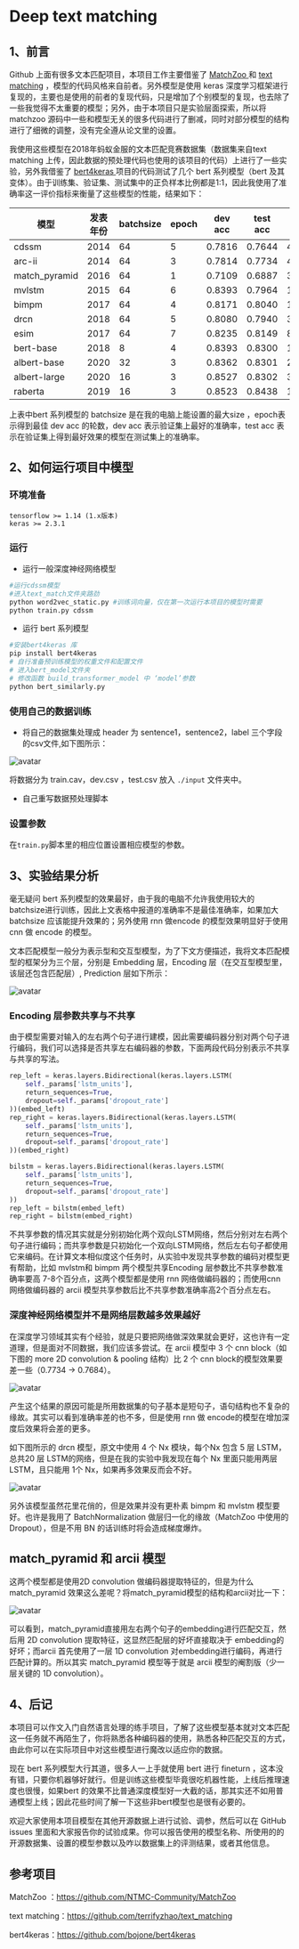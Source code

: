 # Deep text matching

## 1、前言

Github 上面有很多文本匹配项目，本项目工作主要借鉴了 [MatchZoo ](https://github.com/NTMC-Community/MatchZoo)和 [text matching](https://github.com/terrifyzhao/text_matching) ，模型的代码风格来自前者。另外模型是使用 keras 深度学习框架进行复现的，主要也是使用的前者的复现代码，只是增加了个别模型的复现，也去除了一些我觉得不太重要的模型；另外，由于本项目只是实验层面探索，所以将 matchzoo 源码中一些和模型无关的很多代码进行了删减，同时对部分模型的结构进行了细微的调整，没有完全遵从论文里的设置。

我使用这些模型在2018年蚂蚁金服的文本匹配竞赛数据集（数据集来自text matching 上传，因此数据的预处理代码也使用的该项目的代码）上进行了一些实验，另外我借鉴了 [bert4keras ](https://github.com/bojone/bert4keras)项目的代码测试了几个 bert 系列模型（bert 及其变体）。由于训练集、验证集、测试集中的正负样本比例都是1:1，因此我使用了准确率这一评价指标来衡量了这些模型的性能，结果如下：

| 模型          | 发表年份 | batchsize | epoch | dev acc | test acc | 训练参数量  |
| ------------- | -------- | --------- | ----- | ------- | -------- | ----------- |
| cdssm         | 2014     | 64        | 5     | 0.7816  | 0.7644   | 470,684     |
| arc-ii        | 2014     | 64        | 3     | 0.7814  | 0.7734   | 47,362      |
| match_pyramid | 2016     | 64        | 1     | 0.7109  | 0.6887   | 3,650,882   |
| mvlstm        | 2015     | 64        | 6     | 0.8393  | 0.7964   | 107,778     |
| bimpm         | 2017     | 64        | 4     | 0.8171  | 0.8040   | 103,426     |
| drcn          | 2018     | 64        | 5     | 0.8080  | 0.7940   | 3,430,050   |
| esim          | 2017     | 64        | 7     | 0.8235  | 0.8149   | 839,810     |
| bert-base     | 2018     | 8         | 4     | 0.8393  | 0.8300   | 177,854,978 |
| albert-base   | 2020     | 32        | 3     | 0.8362  | 0.8301   | 24,302,594  |
| albert-large  | 2020     | 16        | 3     | 0.8527  | 0.8302   | 35,811,330  |
| raberta       | 2019     | 16        | 3     | 0.8523  | 0.8438   | 102,269,186 |

上表中bert 系列模型的 batchsize 是在我的电脑上能设置的最大size ，epoch表示得到最佳 dev acc 的轮数，dev acc 表示验证集上最好的准确率，test acc 表示在验证集上得到最好效果的模型在测试集上的准确率。

## 2、如何运行项目中模型

### 环境准备

```
tensorflow >= 1.14 (1.x版本)
keras >= 2.3.1
```

### 运行

- 运行一般深度神经网络模型

```python
#运行cdssm模型
#进入text_match文件夹路劲
python word2vec_static.py #训练词向量，仅在第一次运行本项目的模型时需要
python train.py cdssm
```

- 运行 bert 系列模型

```python
#安装bert4keras 库
pip install bert4keras
# 自行准备预训练模型的权重文件和配置文件
# 进入bert_model文件夹
# 修改函数 build_transformer_model 中 ‘model’参数
python bert_similarly.py
```

### 使用自己的数据训练

- 将自己的数据集处理成 header 为 sentence1，sentence2，label 三个字段的csv文件,如下图所示：

![avatar](./pic/捕获6.PNG)

将数据分为 train.cav，dev.csv ，test.csv 放入 `./input` 文件夹中。

- 自己重写数据预处理脚本

### 设置参数

在`train.py`脚本里的相应位置设置相应模型的参数。

## 3、实验结果分析

毫无疑问 bert 系列模型的效果最好，由于我的电脑不允许我使用较大的batchsize进行训练，因此上文表格中报道的准确率不是最佳准确率，如果加大batchsize 应该能提升效果的；另外使用 rnn 做encode 的模型效果明显好于使用cnn 做 encode 的模型。

文本匹配模型一般分为表示型和交互型模型，为了下文方便描述，我将文本匹配模型的框架分为三个层，分别是 Embedding 层，Encoding 层（在交互型模型里，该层还包含匹配层）, Prediction 层如下所示：

![avatar](./pic/7.png)

### Encoding 层参数共享与不共享

由于模型需要对输入的左右两个句子进行建模，因此需要编码器分别对两个句子进行编码，我们可以选择是否共享左右编码器的参数，下面两段代码分别表示不共享与共享的写法。

```python
rep_left = keras.layers.Bidirectional(keras.layers.LSTM(
    self._params['lstm_units'],
    return_sequences=True,
    dropout=self._params['dropout_rate']
))(embed_left)
rep_right = keras.layers.Bidirectional(keras.layers.LSTM(
    self._params['lstm_units'],
    return_sequences=True,
    dropout=self._params['dropout_rate']
))(embed_right)
```

```python
bilstm = keras.layers.Bidirectional(keras.layers.LSTM(
    self._params['lstm_units'],
    return_sequences=True,
    dropout=self._params['dropout_rate']
))
rep_left = bilstm(embed_left)
rep_right = bilstm(embed_right)
```

不共享参数的情况其实就是分别初始化两个双向LSTM网络，然后分别对左右两个句子进行编码；而共享参数是只初始化一个双向LSTM网络，然后左右句子都使用它来编码。在计算文本相似度这个任务时，从实验中发现共享参数的编码对模型更有帮助，比如 mvlstm和 bimpm 两个模型共享Encoding 层参数比不共享参数准确率要高 7-8个百分点，这两个模型都是使用 rnn 网络做编码器的；而使用cnn 网络做编码器的 arcii 模型共享参数后比不共享参数准确率高2个百分点左右。

### 深度神经网络模型并不是网络层数越多效果越好

在深度学习领域其实有个经验，就是只要把网络做深效果就会更好，这也许有一定道理，但是面对不同数据，我们应该多尝试。在 arcii 模型中 3 个 cnn block（如下图的 more 2D convolution & pooling 结构）比 2 个 cnn block的模型效果要差一些（0.7734 -> 0.7684）。

![avatar](./pic/arcii.png)

产生这个结果的原因可能是所用数据集的句子基本是短句子，语句结构也不复杂的缘故。其实可以看到准确率差的也不多，但是使用 rnn 做 encode的模型在增加深度后效果将会差的更多。

如下图所示的 drcn 模型，原文中使用 4 个 Nx 模块，每个Nx 包含 5 层 LSTM，总共20 层 LSTM的网络，但是在我的实验中我发现在每个 Nx 里面只能用两层LSTM，且只能用 1个 Nx，如果再多效果反而会不好。

![avatar](./pic/drcn.png)

另外该模型虽然花里花俏的，但是效果并没有更朴素 bimpm 和 mvlstm 模型要好。也许是我用了 BatchNormalization 做层归一化的缘故（MatchZoo 中使用的 Dropout），但是不用 BN 的话训练时将会造成梯度爆炸。

## match_pyramid 和 arcii 模型

这两个模型都是使用2D convolution 做编码器提取特征的，但是为什么match_pyramid 效果这么差呢？将match_pyramid模型的结构和arcii对比一下：

![avatar](./pic/match_pyramid.png)

可以看到，match_pyramid直接用左右两个句子的embedding进行匹配交互，然后用 2D convolution 提取特征，这显然匹配层的好坏直接取决于 embedding的好坏；而arcii 首先使用了一层 1D convolution 对embedding进行编码，再进行匹配计算的。所以其实 match_pyramid 模型等于就是 arcii 模型的阉割版（少一层关键的 1D convolution）。

## 4、后记

本项目可以作文入门自然语言处理的练手项目，了解了这些模型基本就对文本匹配这一任务就不再陌生了，你将熟悉各种编码器的使用，熟悉各种匹配交互的方式，由此你可以在实际项目中对这些模型进行魔改以适应你的数据。

现在 bert 系列模型大行其道，很多人一上手就使用 bert 进行 fineturn ，这本没有错，只要你机器够好就行。但是训练这些模型毕竟很吃机器性能，上线后推理速度也很慢，如果bert 的效果不比普通深度模型好一大截的话，那其实还不如用普通模型上线；因此花些时间了解一下这些非bert模型也是很有必要的。

欢迎大家使用本项目模型在其他开源数据上进行试验、调参，然后可以在 GitHub issues 里面和大家报告你的试验成果。你可以报告使用的模型名称、所使用的的开源数据集、设置的模型参数以及咋以数据集上的评测结果，或者其他信息。

## 参考项目

MatchZoo ：https://github.com/NTMC-Community/MatchZoo

text matching：https://github.com/terrifyzhao/text_matching

bert4keras：https://github.com/bojone/bert4keras
